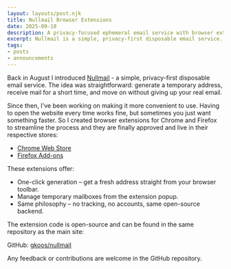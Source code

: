 ```yaml
---
layout: layouts/post.njk
title: Nullmail Browser Extensions
date: 2025-09-10
description: A privacy-focused ephemeral email service with browser extensions.
excerpt: Nullmail is a simple, privacy-first disposable email service. Instantly generate a temporary address, receive mail for a short time, and protect your real inbox—now with convenient browser extensions for Chrome and Firefox. No tracking, no accounts, open-source.
tags:
- posts
- announcements
---
```

Back in August I introduced [Nullmail](https://nullmail.cc) - a simple, privacy-first disposable email service. The idea was straightforward: generate a temporary address, receive mail for a short time, and move on without giving up your real email.

Since then, I've been working on making it more convenient to use. Having to open the website every time works fine, but sometimes you just want something faster. So I created browser extensions for Chrome and Firefox to streamline the process and they are finally approved and live in their respective stores:

- [Chrome Web Store]( https://chromewebstore.google.com/detail/nullmail-extension/ogbnjlpdlihcbfmdffhkklhikjlmkfnm)
- [Firefox Add-ons](https://addons.mozilla.org/en-GB/firefox/addon/nullmail-extension/)

These extensions offer:
- One-click generation – get a fresh address straight from your browser toolbar.
- Manage temporary mailboxes from the extension popup.
- Same philosophy – no tracking, no accounts, same open-source backend.

The extension code is open-source and can be found in the same repository as the main site:

GitHub: [gkoos/nullmail](https://github.com/gkoos/nullmail)

Any feedback or contributions are welcome in the GitHub repository.